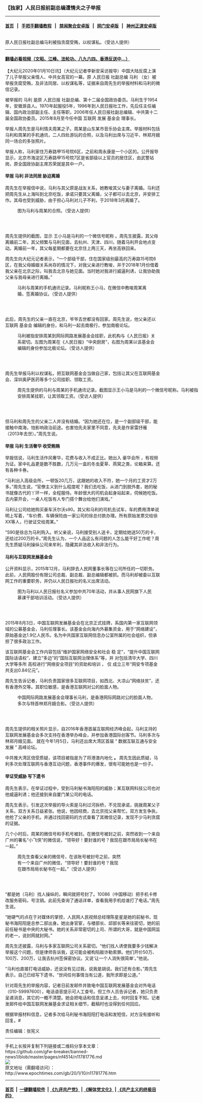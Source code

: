 ### 【独家】人民日报前副总编遭情夫之子举报
------------------------

#### [首页](https://github.com/gfw-breaker/banned-news1/blob/master/README.md) &nbsp;&nbsp;|&nbsp;&nbsp; [手把手翻墙教程](https://github.com/gfw-breaker/guides/wiki) &nbsp;&nbsp;|&nbsp;&nbsp; [禁闻聚合安卓版](https://github.com/gfw-breaker/bn-android) &nbsp;&nbsp;|&nbsp;&nbsp; [网门安卓版](https://github.com/oGate2/oGate) &nbsp;&nbsp;|&nbsp;&nbsp; [神州正道安卓版](https://github.com/SzzdOgate/update) 



<div><img alt="" class="aligncenter wp-post-image" src="http://i.epochtimes.com/assets/uploads/2020/01/04FotoJet-600x400.jpg"/>
<div class="red16 caption">
 <p>
  原人民日报社副总编马利被指贪腐受贿，以权谋私。（受访人提供）
 </p>
</div>
</div><hr/>

#### [翻墙必看视频（文昭、江峰、法轮功、八九六四、香港反送中...）](https://github.com/gfw-breaker/banned-news1/blob/master/pages/link3.md)

<div><p>
 【大纪元2020年01月10日讯】（大纪元记者李新安采访报导）中国大陆反腐上演了儿子举报父亲情人、中共女高官的一幕。原
 <ok href="http://www.epochtimes.com/gb/tag/%E4%BA%BA%E6%B0%91%E6%97%A5%E6%8A%A5.html">
  人民日报
 </ok>
 社副总编
 <ok href="http://www.epochtimes.com/gb/tag/%E9%A9%AC%E5%88%A9.html">
  马利
 </ok>
 （女）被举报贪腐受贿，及非法同居、以权谋私等，证据来自周先生的举报材料和马利的微信记录。
</p>
<p>
 被举报的
 <ok href="http://www.epochtimes.com/gb/tag/%E9%A9%AC%E5%88%A9.html">
  马利
 </ok>
 是原
 <ok href="http://www.epochtimes.com/gb/tag/%E4%BA%BA%E6%B0%91%E6%97%A5%E6%8A%A5.html">
  人民日报
 </ok>
 社副总编、第十二届全国政协委员。马利生于1954年，安徽滁县人。1970年起服役5年，1996年到人民日报社工作，先后任主任编辑、国内政治部副主任、主任等职，2006年任人民日报社副总编辑、中共第十二届全国政协委员。2015年8月至今任中国
 <ok href="http://www.epochtimes.com/gb/tag/%E4%BA%92%E8%81%94%E7%BD%91.html">
  互联网
 </ok>
 发展
 <ok href="http://www.epochtimes.com/gb/tag/%E5%9F%BA%E9%87%91%E4%BC%9A.html">
  基金会
 </ok>
 理事长。
</p>
<p>
 举报人周先生是马利情夫周某之子。周某是山东某市音乐协会主席。举报材料包括马利和周某的手机通讯，二人四处游玩的合照，以及马利出席与习近平、林郑月娥同一场合的多张照片。
</p>
<p>
 举报人称，马利家住万寿路甲15号院6区，之前和周永康是一个小区的。公开报导显示，北京市海淀区万寿路甲15号院7区是省部级以上官员的居住区，由武警站岗，原全国政协副主席苏荣就是其中一户。
</p>
<h4 class="p1">
 举报
 <span class="s1">
  马利
 </span>
 非法同居 胁迫离婚
</h4>
<p class="p1">
 周先生在举报信中说，马利与其父原是战友关系，她教唆其父与妻子离婚。马利还把周先生从上海叫到北京吃饭，承诺只要其父离婚，父子都可以去北京，并安排工作。其母也受到威胁，由于担心马利对儿子不利，于2018年3月离婚了。
</p>
<figure class="wp-caption aligncenter" id="attachment_11798979" style="width: 450px">
 <ok href="http://i.epochtimes.com/assets/uploads/2020/01/007FotoJet-1_meitu_9.jpg">
  <img alt="" class="size-medium wp-image-11798979" src="http://i.epochtimes.com/assets/uploads/2020/01/007FotoJet-1_meitu_9-450x300.jpg"/>
 </ok>
 <br/><figcaption class="wp-caption-text">
  图为马利与周某的合照。（受访人提供）
 </figcaption><br/>
</figure><br/>
<p>
 周先生提供的截图，显示
 <span class="s1">
  王小马是马利的一个微信号昵称
 </span>
 。周先生披露，其父母离婚前二年，其父频繁与马利见面，去杭州、天津、四川，随着马利开会地点变动。离婚前一年，其父每星期都要在北京住上两三天，再坐高铁回来。
</p>
<p class="p1">
 周先生向大纪元记者表示，“一个部级干部，住在国家级别最高的万寿路15号院6区，在我父母婚姻关系尚存的情况下，对我父亲进行教唆，并于2018年1月份借着我父亲在北京之际，叫我去北京与她见面。当时她对我进行威逼利诱，让我协助我父亲与我母亲进行离婚。”
</p>
<figure class="wp-caption aligncenter" id="attachment_11782772" style="width: 429px">
 <ok href="http://i.epochtimes.com/assets/uploads/2020/01/01FotoJet-1_meitu_1.jpg">
  <img alt="" class="wp-image-11782772" src="http://i.epochtimes.com/assets/uploads/2020/01/01FotoJet-1_meitu_1-450x262.jpg"/>
 </ok>
 <br/><figcaption class="wp-caption-text">
  马利与周某的手机通讯记录。马利昵称王小马，在微信中教唆周某离婚，签离婚协议。（受访人提供）
 </figcaption><br/>
</figure><br/>
<p class="p1" style="text-align: left;">
 此后，周先生的父亲一直在北京，爷爷去世都没有回家。周先生说，他父亲还以
 <ok href="http://www.epochtimes.com/gb/tag/%E4%BA%92%E8%81%94%E7%BD%91.html">
  互联网
 </ok>
 <ok href="http://www.epochtimes.com/gb/tag/%E5%9F%BA%E9%87%91%E4%BC%9A.html">
  基金会
 </ok>
 编辑的身份，和马利一起去南极行，参加南极论坛。
</p>
<figure class="wp-caption aligncenter" id="attachment_11798682" style="width: 450px">
 <ok href="http://i.epochtimes.com/assets/uploads/2020/01/003FotoJet_meitu_2.jpg">
  <img alt="" class="size-medium wp-image-11798682" src="http://i.epochtimes.com/assets/uploads/2020/01/003FotoJet_meitu_2-450x300.jpg"/>
 </ok>
 <br/><figcaption class="wp-caption-text">
  马利被指安排周某到网际网路发展基金会挂职，此机构与《人民日报》关系密切。左图为周某在《人民日报》“中央厨房”，右图为周某以该基金会编辑的身份参加北极论坛。（受访人提供）
 </figcaption><br/>
</figure><br/>
<p class="p1" style="text-align: left;">
 周先生举报马利以权谋私，把互联网基金会当做自己家，包括让其父在互联网基金会、深圳奥萨医药等多个公司挂职、领取工资。
</p>
<figure class="wp-caption aligncenter" id="attachment_11798909" style="width: 600px">
 <ok href="http://i.epochtimes.com/assets/uploads/2020/01/008FotoJet_meitu_5.jpg">
  <img alt="" class="wp-image-11798909 size-large" src="http://i.epochtimes.com/assets/uploads/2020/01/008FotoJet_meitu_5-600x280.jpg"/>
 </ok>
 <br/><figcaption class="wp-caption-text">
  周先生提供的马利与周某的手机通讯记录。截图显示王小马是马利的一个微信号昵称。马利被指安排周某挂职，让其领取工资。（受访人提供）
 </figcaption><br/>
</figure><br/>
<p class="p1" style="text-align: left;">
 但马利和周先生的父亲二人并没有结婚。“因为她还在位，是一个副部级干部，能接触中南海，怕影响政治前途。也害怕先夫家里不同意，先夫是作家雷抒雁（2013年去世）。”周先生说。
</p>
<h4 class="p1" style="text-align: left;">
 举报
 <span class="s1">
  马利
 </span>
 生活奢华 收受贿赂
</h4>
<p class="p1" style="text-align: left;">
 举报信说，马利生活作风奢华，花费与收入不成正比。她出入
 <ok href="http://www.epochtimes.com/gb/tag/%E8%B1%AA%E5%8D%8E%E4%BC%9A%E6%89%80.html">
  豪华会所
 </ok>
 ，有视频为证。家中礼品更是数不胜数，几万元一盒的冬虫夏草、燕窝之类，论箱来算。还有各种卡券。
</p>
<p class="p1" style="text-align: left;">
 “马利出入高级会所，一顿饭20几万，这跟她的收入不符，她一个月的工资才2万多。”周先生说，“官僚主义到什么程度呢？我们去吃饭，从进门到脱外套，她的秘书就像古代的丫环一样，全程服侍。年龄很大的司机会起身站起来，伺候她吃饭。去内蒙开会，一桌人吃饭有人专门搭个舞台给他们演戏。”
</p>
<p class="p1" style="text-align: left;">
 马利让公司给她购买豪车沃尔沃s90。其父和马利的司机去试车，车的费用清单说明上写着，“车价费、车辆保险由一家公司的徐总付款办理。所有原始发票交给徐XX等人，行驶证交给周某。”
</p>
<p class="p1" style="text-align: left;">
 “S90是徐总为马利购入。听父亲说，马利接受别人送卡，定期给她送50万的卡，还给过200万的卡。”周先生认为，一个人品这么有问题的人怎么能干好工作呢？周先生质疑马利操纵公司来牟利，隐藏其非法收入和非法行为。
</p>
<h4 class="p1" style="text-align: left;">
 马利与互联网发展基金会
</h4>
<p class="p1" style="text-align: left;">
 公开资料显示，2015年12月，马利辞去人民网董事长等在公司所任的一切职务。此前，人民网股份有限公司总裁、副总裁、副总编辑都被抓。而马利却被委以互联网工作的重要职务，并仍以人民日报社的名义出席活动。
</p>
<figure class="wp-caption aligncenter" id="attachment_11798953" style="width: 450px">
 <ok href="http://i.epochtimes.com/assets/uploads/2020/01/008FotoJet-1_meitu_8.jpg">
  <img alt="" class="size-medium wp-image-11798953" src="http://i.epochtimes.com/assets/uploads/2020/01/008FotoJet-1_meitu_8-450x300.jpg"/>
 </ok>
 <br/><figcaption class="wp-caption-text">
  图为马利以人民日报社名义参加中共70年活动，并从事人民网旗下人民慕课干部培训活动。（受访人提供）
 </figcaption><br/>
</figure><br/>
<p class="p1" style="text-align: left;">
 2015年8月3日，中国互联网发展基金会在北京正式挂牌，系国内第一家互联网领域的公募基金会，马利任理事长。该基金会向海内外募集资金，用于“网络建设”，原始基金达1.9亿人民币。名为中共国家互联网信息办公室所属的社会组织，但承担了很多政治工作。
</p>
<p class="p1" style="text-align: left;">
 该互联网基金会工作内容包括“维护国家网络安全和社会
 <span class="s4">
  稳
 </span>
 定”，“提升中国互联网国际话语权”、建立“多边”的“国际互联网治理体系”等，并
 <span class="s1">
  对包括清华大学、四川大学等多所
 </span>
 高校进行“网络安全项目”的资助和培训
 <span class="s1">
  ，
  <span class="s1">
   仅
  </span>
  <span class="s1">
   成立三年“网安专项基金共支出0.84亿元”。
  </span>
 </span>
</p>
<p class="p1" style="text-align: left;">
 周先生告诉记者，马利负责国家很多互联网项目，如西北、大凉山“网络扶贫”，还有香港外交等。其职位敏感，是香港互联网对公的脸面人物。
</p>
<figure class="wp-caption aligncenter" id="attachment_11782827" style="width: 450px">
 <ok href="http://i.epochtimes.com/assets/uploads/2020/01/02FotoJet-1.jpg">
  <img alt="" class="size-medium wp-image-11782827" src="http://i.epochtimes.com/assets/uploads/2020/01/02FotoJet-1-450x300.jpg"/>
 </ok>
 <br/><figcaption class="wp-caption-text">
  中国网际网路发展基金会理事长马利，是香港网际网路对公的脸面人物，多次与特首林郑月娥合影。（受访人提供）
 </figcaption><br/>
</figure><br/>
<p class="p1">
 周先生提供的相关照片显示，自2016年香港首届互联网经济峰会起，马利主持的互联网发展基金会多次支持在香港举办峰会，并参加香港国际创客节。马利多次与林郑月娥见面。
 <span class="s1">
  就在今年1月5日，马利还出席大湾区首届
 </span>
 <span class="s2">
  “
 </span>
 <span class="s1">
  数据互联互通与安全发展
 </span>
 <span class="s2">
  ”
 </span>
 <span class="s1">
  高峰论坛。
 </span>
</p>
<p>
 中共推大湾区倍受质疑，该项目被指是为了将港澳内地化
 <span class="s3">
  <b>
   。
  </b>
 </span>
 周先生因此质疑，马利多次处理互联网与香港互动问题，香港事件的爆发，很有可能她也是一份子。
 <span class="s1">
  <br/>
 </span>
</p>
<h4 class="p1" style="text-align: left;">
 举证受威胁 写下遗书
</h4>
<p class="p1" style="text-align: left;">
 周先生表示，在举证过程中，受到马利秘书海阳阳的威胁；某互联网科技公司也对他威逼利诱；他还接到来自厦门某公司的电话。
</p>
<p class="p1" style="text-align: left;">
 周先生表示，引发这次举报的导火索是马利过河拆桥，不兑现承诺，挑拨周某父子关系，双方关系日益紧张。他说，他因经商，去北京找父亲帮忙。双方发生争执，他抢了父亲的手机，并通过找回密码的方式查看了其微信记录，发现不少马利贪腐的证据。
</p>
<p class="p1" style="text-align: left;">
 几个小时后，周某的微信号和手机号被封。在微信号被封之前，突然收到一个来自广州的署名“小飞侠”的微信说，“领导好！要封谁的号？我现在跟市局局长秘书在一起。”
</p>
<figure class="wp-caption aligncenter" id="attachment_11782853" style="width: 338px">
 <ok href="http://i.epochtimes.com/assets/uploads/2020/01/03FotoJet.jpg">
  <img alt="" class="wp-image-11782853" src="http://i.epochtimes.com/assets/uploads/2020/01/03FotoJet-450x300.jpg"/>
 </ok>
 <br/><figcaption class="wp-caption-text">
  周先生查看父亲的微信号，在该账号被封号之前，突然有一个来自广州的微信，“领导好！要封谁的号？我现在跟市局局长秘书在一起。”（受访人提供）
 </figcaption><br/>
</figure><br/>
<p>
 “都是她（马利）找人操纵的，瞬间就把号封了。10086（中国移动）把手机卡修改服务密码，号注销。此前先查询了通话详单，查看我用手机给谁打了电话。”周先生说。
</p>
<p>
 “她硬气的点在于对媒体的掌控，人民网人民视频总经理陈星星是她的前秘书，现秘书海阳阳是总参二部出身。她出身官宦，与楼部长、邱部长等来往密切，她的前前任秘书是中央的大秘书。她的关系非常密切的上司、所谓的大哥，就是中国网监的老一，说封网就封网。”
</p>
<p>
 周先生还披露，马利与多家互联网公司关系密切。“他们找人诱使我要多少钱解决举报这个问题，但是律师告诉我，这可能会被构陷敲诈勒索罪。他们开价50万、100万、200万，让我去杭州签保密协议。又说‘让一个人消失很简单’。”他说。
</p>
<p>
 “马利也直接打电话威胁，还说没有见过我，说我是胡说。我们还有合影。”周先生表示，自己已经写下遗书，“世间任何事情当有公道，我所求即是公道。”
</p>
<p class="p1">
 针对周先生的举报内容，记者日前发邮件并致电中国互联网发展基金会对外电话（010-59997600），电话语音提示可人工查号。但工作人员告诉记者，她只负责呈递消息，其它的一概不清楚。她会把电话和信息呈递上去，何时回复不知。记者发邮件给中国互联网发展基金求证相关细节，截稿时也没得到任何回应。
</p>
<p>
 根据举报材料信息，记者多次给马利秘书海阳阳打电话和发短信，对方没有接听和回复。#
</p>
<p>
 责任编辑：张宪义
</p>
</div>
<hr/>
手机上长按并复制下列链接或二维码分享本文章：<br/>
https://github.com/gfw-breaker/banned-news1/blob/master/pages/nf4514/n11781776.md <br/>
<a href='https://github.com/gfw-breaker/banned-news1/blob/master/pages/nf4514/n11781776.md'><img src='https://github.com/gfw-breaker/banned-news1/blob/master/pages/nf4514/n11781776.md.png'/></a> <br/>
原文地址（需翻墙访问）：http://www.epochtimes.com/gb/20/1/10/n11781776.htm


------------------------
#### [首页](https://github.com/gfw-breaker/banned-news1/blob/master/README.md) &nbsp;|&nbsp; [一键翻墙软件](https://github.com/gfw-breaker/nogfw/blob/master/README.md) &nbsp;| [《九评共产党》](https://github.com/gfw-breaker/9ping.md/blob/master/README.md#九评之一评共产党是什么) | [《解体党文化》](https://github.com/gfw-breaker/jtdwh.md/blob/master/README.md) | [《共产主义的终极目的》](https://github.com/gfw-breaker/gczydzjmd.md/blob/master/README.md)


<img src='http://gfw-breaker.win/banned-news/pages/nf4514/n11781776.md' width='0px' height='0px'/>